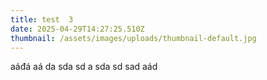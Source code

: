 ```yaml
---
title: test  3
date: 2025-04-29T14:27:25.510Z
thumbnail: /assets/images/uploads/thumbnail-default.jpg
---
```

aáđá
aá
d﻿a
s﻿da
s﻿d
a﻿
s﻿da
s﻿d
s﻿ad
aád